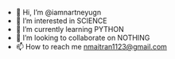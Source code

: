 - 👋 Hi, I’m @iamnartneyugn
- 👀 I’m interested in SCIENCE
- 🌱 I’m currently learning PYTHON
- 💞️ I’m looking to collaborate on NOTHING 
- 📫 How to reach me nmaitran1123@gmail.com

<!---
iamnartneyugn/iamnartneyugn is a ✨ special ✨ repository because its `README.md` (this file) appears on your GitHub profile.
You can click the Preview link to take a look at your changes.
--->
